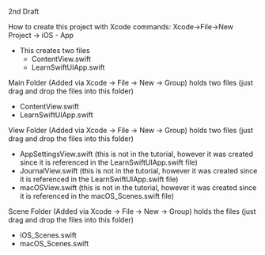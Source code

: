 2nd Draft

How to create this project with Xcode commands:
 Xcode->File->New Project -> iOS - App
 * This creates two files
   * ContentView.swift
   * LearnSwiftUIApp.swift

Main Folder (Added via Xcode -> File -> New -> Group) holds two files (just drag and drop the files into this folder)
* ContentView.swift
* LearnSwiftUIApp.swift

View Folder (Added via Xcode -> File -> New -> Group) holds two files (just drag and drop the files into this folder)
* AppSettingsView.swift (this is not in the tutorial, however it was created since it is referenced in the LearnSwiftUIApp.swift file)
* JournalView.swift (this is not in the tutorial, however it was created since it is referenced in the LearnSwiftUIApp.swift file)
* macOSView.swift (this is not in the tutorial, however it was created since it is referenced in the macOS_Scenes.swift file)

Scene Folder (Added via Xcode -> File -> New -> Group) holds the files (just drag and drop the files into this folder)
* iOS_Scenes.swift
* macOS_Scenes.swift
